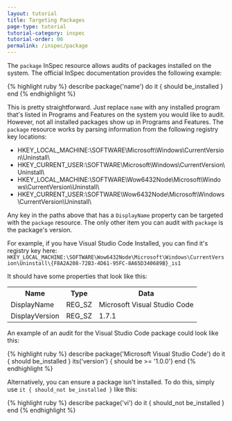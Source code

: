 ```yaml
---
layout: tutorial
title: Targeting Packages
page-type: tutorial
tutorial-category: inspec
tutorial-order: 06
permalink: /inspec/package
---
```


The `package` InSpec resource allows audits of packages installed on the system. The official InSpec documentation provides the following example:

{% highlight ruby %}
describe package('name') do
  it { should be_installed }
end
{% endhighlight %}

This is pretty straightforward. Just replace `name` with any installed program that's listed in Programs and Features on the system you would like to audit. However, not all installed packages show up in Programs and Features. The `package` resource works by parsing information from the following registry key locations:

<ul>
  <li>HKEY_LOCAL_MACHINE:\SOFTWARE\Microsoft\Windows\CurrentVersion\Uninstall\</li>
  <li>HKEY_CURRENT_USER:\SOFTWARE\Microsoft\Windows\CurrentVersion\Uninstall\</li>
  <li>HKEY_LOCAL_MACHINE:\SOFTWARE\Wow6432Node\Microsoft\Windows\CurrentVersion\Uninstall\</li>
  <li>HKEY_CURRENT_USER:\SOFTWARE\Wow6432Node\Microsoft\Windows\CurrentVersion\Uninstall\</li>
</ul>

Any key in the paths above that has a `DisplayName` property can be targeted with the `package` resource. The only other item you can audit with `package` is the package's version.

For example, if you have Visual Studio Code Installed, you can find it's registry key here: `HKEY_LOCAL_MACHINE:\SOFTWARE\Wow6432Node\Microsoft\Windows\CurrentVersion\Uninstall\{F8A2A208-72B3-4D61-95FC-8A65D340689B}_is1` 

It should have some properties that look like this:

<table>
  <tr>
    <th>Name</th>
    <th>Type</th>
    <th>Data</th>
  </tr>
  <tr>
    <td>DisplayName</td>
    <td>REG_SZ</td>
    <td>Microsoft Visual Studio Code</td>
  </tr>
  <tr>
    <td>DisplayVersion</td>
    <td>REG_SZ</td>
    <td>1.7.1</td>
  </tr>
</table>

An example of an audit for the Visual Studio Code package could look like this:

{% highlight ruby %}
describe package('Microsoft Visual Studio Code') do
  it { should be_installed }
  its('version') { should be >= '1.0.0'}
end
{% endhighlight %}

Alternatively, you can ensure a package isn't installed. To do this, simply use `it { should_not be_installed }` like this:

{% highlight ruby %}
describe package('vi') do
  it { should_not be_installed }
end
{% endhighlight %}
